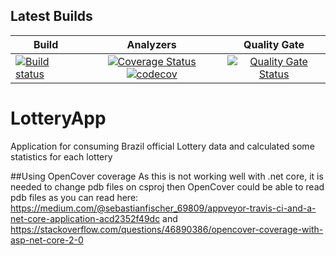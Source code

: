
## Latest Builds
Build    | Analyzers     | Quality Gate
-------- | :------------:| :------------: 
[![Build status](https://ci.appveyor.com/api/projects/status/q72alxqar06ublbe?svg=true)](https://ci.appveyor.com/project/rsmivb/lotteryapp) | [![Coverage Status](https://coveralls.io/repos/github/rsmivb/LotteryApp/badge.svg?branch=master)](https://coveralls.io/github/rsmivb/LotteryApp?branch=master) [![codecov](https://codecov.io/gh/rsmivb/LotteryApp/branch/master/graph/badge.svg)](https://codecov.io/gh/rsmivb/LotteryApp) | [![Quality Gate Status](https://sonarcloud.io/api/project_badges/measure?project=rsmivb_LotteryApp&metric=alert_status)](https://sonarcloud.io/dashboard?id=rsmivb_LotteryApp)

# LotteryApp
Application for consuming Brazil official Lottery data and calculated some statistics for each lottery

##Using OpenCover coverage
As this is not working well with .net core, it is needed to change pdb files on csproj then OpenCover could be able to read pdb files as you can read here: https://medium.com/@sebastianfischer_69809/appveyor-travis-ci-and-a-net-core-application-acd2352f49dc and https://stackoverflow.com/questions/46890386/opencover-coverage-with-asp-net-core-2-0
